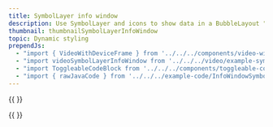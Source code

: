 ```yaml
---
title: SymbolLayer info window
description: Use SymbolLayer and icons to show data in a BubbleLayout "info window".
thumbnail: thumbnailSymbolLayerInfoWindow
topic: Dynamic styling
prependJs:
  - "import { VideoWithDeviceFrame } from '../../../components/video-with-device-frame'"
  - "import videoSymbolLayerInfoWindow from '../../../video/example-symbol-layer-info-window.mp4'"
  - "import ToggleableCodeBlock from '../../../components/toggleable-code-block'"
  - "import { rawJavaCode } from '../../../example-code/InfoWindowSymbolLayerActivity.js'"
---
```


{{
  <VideoWithDeviceFrame 
    videoFile={videoSymbolLayerInfoWindow}
    rotation="vertical"
    device="pixel-2"
  />
}}

<!-- Any notes about this example would go here.  -->

{{
  <ToggleableCodeBlock 
    java={rawJavaCode}
  />
}}

